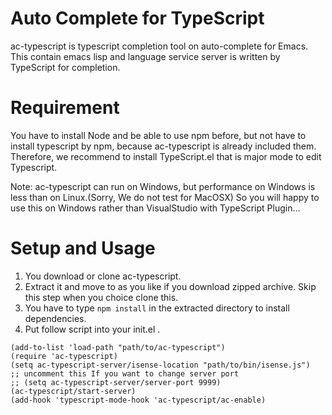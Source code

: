 
Auto Complete for TypeScript
============================

ac-typescript is typescript completion tool on auto-complete for Emacs.
This contain emacs lisp and language service server is written by TypeScript for completion.

Requirement
===========
You have to install Node and be able to use npm before, but not have to install typescript by npm,
because ac-typescript is already included them.
Therefore, we recommend to install TypeScript.el that is major mode to edit Typescript.

Note: ac-typescript can run on Windows, but performance on Windows is less than on Linux.(Sorry, We do not test for MacOSX)
So you will happy to use this on Windows rather than VisualStudio with TypeScript Plugin...

Setup and Usage
===============

1. You download or clone ac-typescript.
2. Extract it and move to as you like if you download zipped archive. Skip this step when you choice clone this.
3. You have to type `npm install` in the extracted directory to install dependencies.
4. Put follow script into your init.el .
```
(add-to-list 'load-path "path/to/ac-typescript")
(require 'ac-typescript)
(setq ac-typescript-server/isense-location "path/to/bin/isense.js")
;; uncomment this If you want to change server port
;; (setq ac-typescript-server/server-port 9999)
(ac-typescript/start-server)
(add-hook 'typescript-mode-hook 'ac-typescript/ac-enable)
```
